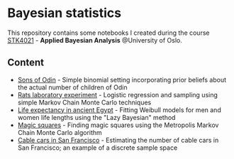 # Bayesian statistics

This repository contains some notebooks I created during the course [STK4021](https://www.uio.no/studier/emner/matnat/math/STK4021/index-eng.html) - **Applied Bayesian Analysis** @University of Oslo.

## Content

- [Sons of Odin](notebooks/odin.ipynb) - Simple binomial setting incorporating prior beliefs about the actual number of children of Odin
- [Rats laboratory experiment](notebooks/rats.ipynb) - Logistic regression and sampling using simple Markov Chain Monte Carlo techniques
- [Life expectancy in ancient Egypt](notebooks/egypt_life_lengths.ipynb) - Fitting Weibull models for men and women life lengths using the "Lazy Bayesian" method
- [Magic squares](notebooks/magic_squares.ipynb) - Finding magic squares using the Metropolis Markov Chain Monte Carlo algorithm
- [Cable cars in San Francisco](notebooks/cable_cars.ipynb) - Estimating the number of cable cars in San Francisco; an example of a discrete sample space